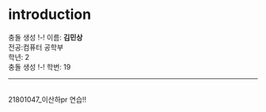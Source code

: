 # introduction
충돌 생성 !-!
이름: **김민상** <br>
전공:컴퓨터 공학부<br>
학년: 2<br>
충돌 생성 !-!
학번: 19<br>
<hr/>
<br>
21801047_이산하pr 연습!!
